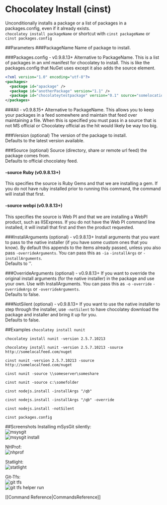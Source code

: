 # Chocolatey Install (cinst)
Unconditionally installs a package or a list of packages in a packages.config, even if it already exists.  
`chocolatey install packageName` or shortcut with 
`cinst packageName` or `cinst packages.config`  
  
##Parameters
###PackageName
Name of package to install.  
  
###Packages.config - v0.9.8.13+
Alternative to PackageName. This is a list of packages in an xml manifest for chocolatey to install.  This is like the packages.config that NuGet uses except it also adds the source element.  
  
```xml
<?xml version="1.0" encoding="utf-8"?>
<packages>
  <package id="apackage" />
  <package id="anotherPackage" version="1.1" />
  <package id="chocolateytestpackage" version="0.1" source="somelocation" />
</packages>  
```  
  
###All - v0.9.8.15+
Alternative to PackageName. This allows you to keep your packages in a feed somewhere and maintain that feed over maintaining a file. 
When this is specified you must pass in a source that is not MS official or Chocolatey official as the hit would likely be way too big.  
  
###Version (optional)
The version of the package to install.  
Defaults to the latest version available.  
  
###Source (optional)
Source (directory, share or remote url feed) the package comes from.  
Defaults to official chocolatey feed.  
  
#### -source Ruby (v0.9.8.13+)  
This specifies the source is Ruby Gems and that we are installing a gem. If you do not have ruby installed prior to running this command, the command will install that first.  
  
#### -source webpi (v0.9.8.13+)
This specifies the source is Web PI and that we are installing a WebPI product, such as IISExpress. If you do not have the Web PI command line installed, it will install that first and then the product requested.  
  
###InstallArguments (optional) - v0.9.8.13+
Install arguments that you want to pass to the native installer (if you have some custom ones that you know). By default this appends to the items already passed, unless you also pass `-overrideArguments`.
You can pass this as `-ia` `-installArgs` or `-installArguments`.  
Defaults to ''.  

###OverrideArguments (optional) - v0.9.8.13+
If you want to override the original install arguments (for the native installer) in the package and use your own. Use with InstallArguments.
You can pass this as `-o` `-override` `-overrideArgs` or `-overrideArguments`.  
Defaults to false.  

###NotSilent (optional) - v0.9.8.13+
If you want to use the native installer to step through the installer, use `-notSilent` to have chocolatey download the package and installer and bring it up for you.  
Defaults to false.  
  
##Examples
`chocolatey install nunit`  
  
`chocolatey install nunit -version 2.5.7.10213`  
  
`chocolatey install nunit -version 2.5.7.10213 -source http://somelocalfeed.com/nuget`  
  
`cinst nunit -version 2.5.7.10213 -source http://somelocalfeed.com/nuget`  
  
`cinst nunit -source \\someserver\someshare`  
  
`cinst nunit -source c:\somefolder`  
  
`cinst nodejs.install -installArgs "/qb"`  
  
`cinst nodejs.install -installArgs "/qb" -override`  
  
`cinst nodejs.install -notSilent`  
  
`cinst packages.config`  
  
##Screenshots
Installing mSysGit silently:  
![msysgit](images/msysgit.png "msysgit")  
![msysgit install](images/msysgit2.png "msysgit install")  
  
NHProf:  
![nhprof](images/chocolateynhprofiler.png "nhprof")  
  
Statlight:  
![statlight](images/statlight.png "statlight")  
  
Git-Tfs:  
![git tfs](images/git-tfs.png "git tfs chocolatey")  
![git tfs helper run](images/git-tfs2.png "git tfs chocolatey helper")  
  
[[Command Reference|CommandsReference]]
